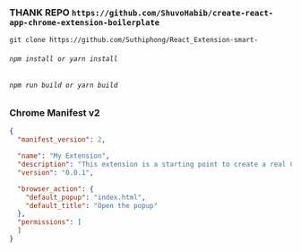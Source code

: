 ### THANK REPO `https://github.com/ShuvoHabib/create-react-app-chrome-extension-boilerplate`

`git clone https://github.com/Suthiphong/React_Extension-smart-`

###### `npm install or yarn install`

###### `npm run build or yarn build`



### Chrome Manifest v2

```json
{
  "manifest_version": 2,

  "name": "My Extension",
  "description": "This extension is a starting point to create a real Chrome extension",
  "version": "0.0.1",

  "browser_action": {
    "default_popup": "index.html",
    "default_title": "Open the popup"
  },
  "permissions": [
  ]
}


